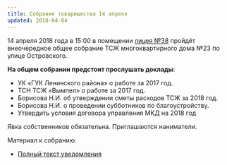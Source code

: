 ```yaml
---
title: Собрание товарищества 14 апреля
updated: 2018-04-04
---
```


14 апреля 2018 года в 15:00 в помещении [лицея №38](https://yandex.ru/maps/-/CBa6NHw8sA) пройдёт внеочередное общее
собрание ТСЖ многоквартирного дома №23 по улице Островского.

**На общем собрании предстоит прослушать доклады**:

- УК «ГУК Ленинского района» о работе за 2017 год.
- ТСН ТСЖ «Вымпел» о работе за 2017 год.
- Борисова Н.И. об утверждении сметы расходов ТСЖ за 2018 год.
- Борисова Н.И. о проведении субботников по благоустройству.
- Утвердить условия договора управления МКД на 2018 год

Явка собственников обязательна. Приглашаются наниматели.

Материал к собранию:

- [Полный текст уведомления](/docs/announces/20180404.pdf)
